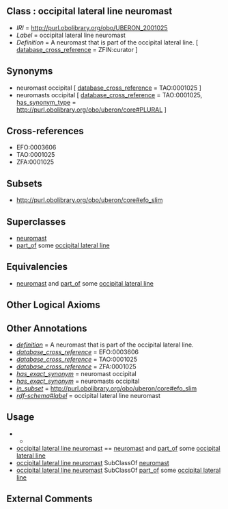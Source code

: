
## Class : occipital lateral line neuromast

 * *IRI* = http://purl.obolibrary.org/obo/UBERON_2001025
 * *Label* = occipital lateral line neuromast
 * *Definition* = A neuromast that is part of the occipital lateral line. [ [database_cross_reference](../../ef/oboInOwl#hasDbXref.md) = ZFIN:curator ]

## Synonyms

 * neuromast occipital [ [database_cross_reference](../../ef/oboInOwl#hasDbXref.md) = TAO:0001025 ]
 * neuromasts occipital [ [database_cross_reference](../../ef/oboInOwl#hasDbXref.md) = TAO:0001025, [has_synonym_type](../../pe/oboInOwl#hasSynonymType.md) = http://purl.obolibrary.org/obo/uberon/core#PLURAL ]

## Cross-references

 * EFO:0003606
 * TAO:0001025
 * ZFA:0001025

## Subsets

 * http://purl.obolibrary.org/obo/uberon/core#efo_slim

## Superclasses

 * [neuromast](../../UBERON/04/UBERON_0008904.md)
 * [part_of](../../BFO/50/BFO_0000050.md) some [occipital lateral line](../../UBERON/93/UBERON_0003093.md)

## Equivalencies

 * [neuromast](../../UBERON/04/UBERON_0008904.md) and [part_of](../../BFO/50/BFO_0000050.md) some [occipital lateral line](../../UBERON/93/UBERON_0003093.md)

## Other Logical Axioms


## Other Annotations

 * *[definition](../../IAO/15/IAO_0000115.md)* = A neuromast that is part of the occipital lateral line.
 * *[database_cross_reference](../../ef/oboInOwl#hasDbXref.md)* = EFO:0003606
 * *[database_cross_reference](../../ef/oboInOwl#hasDbXref.md)* = TAO:0001025
 * *[database_cross_reference](../../ef/oboInOwl#hasDbXref.md)* = ZFA:0001025
 * *[has_exact_synonym](../../ym/oboInOwl#hasExactSynonym.md)* = neuromast occipital
 * *[has_exact_synonym](../../ym/oboInOwl#hasExactSynonym.md)* = neuromasts occipital
 * *[in_subset](../../et/oboInOwl#inSubset.md)* = http://purl.obolibrary.org/obo/uberon/core#efo_slim
 * *[rdf-schema#label](../../el/rdf-schema#label.md)* = occipital lateral line neuromast

## Usage

 * -
 * [occipital lateral line neuromast](../../UBERON/25/UBERON_2001025.md) == [neuromast](../../UBERON/04/UBERON_0008904.md) and [part_of](../../BFO/50/BFO_0000050.md) some [occipital lateral line](../../UBERON/93/UBERON_0003093.md)
 * [occipital lateral line neuromast](../../UBERON/25/UBERON_2001025.md) SubClassOf [neuromast](../../UBERON/04/UBERON_0008904.md)
 * [occipital lateral line neuromast](../../UBERON/25/UBERON_2001025.md) SubClassOf [part_of](../../BFO/50/BFO_0000050.md) some [occipital lateral line](../../UBERON/93/UBERON_0003093.md)

## External Comments

